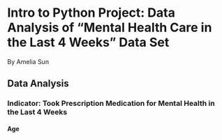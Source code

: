 # Intro to Python Project: Data Analysis of “Mental Health Care in the Last 4 Weeks” Data Set
By Amelia Sun

## Data Analysis

### Indicator: Took Prescription Medication for Mental Health in the Last 4 Weeks

#### Age
